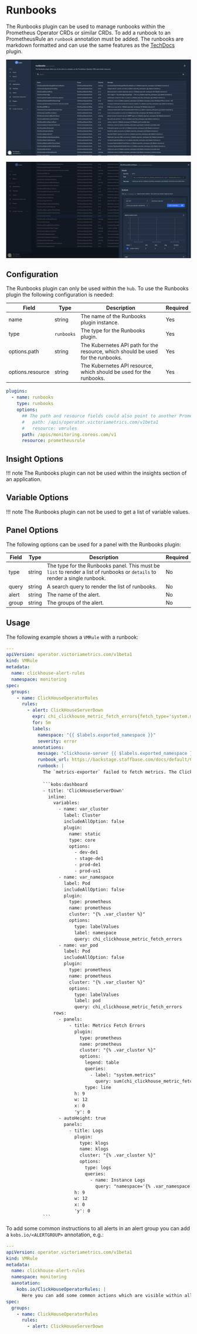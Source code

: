 # Runbooks

The Runbooks plugin can be used to manage runbooks within the Prometheus Operator CRDs or similar CRDs. To add a runbook to an PrometheusRule an `runbook` annotation must be added. The runbooks are markdown formatted and can use the same features as the [TechDocs](./techdocs.md) plugin.

![Overview](./assets/runbooks-overview.png)

![Details](./assets/runbooks-details.png)

## Configuration

The Runbooks plugin can only be used within the `hub`. To use the Runbooks plugin the following configuration is needed:

| Field | Type | Description | Required |
| ----- | ---- | ----------- | -------- |
| name | string | The name of the Runbooks plugin instance. | Yes |
| type | `runbooks` | The type for the Runbooks plugin. | Yes |
| options.path | string | The Kubernetes API path for the resource, which should be used for the runbooks. | Yes |
| options.resource | string | The Kubernetes API resource, which should be used for the runbooks. | Yes |

```yaml
plugins:
  - name: runbooks
    type: runbooks
    options:
      ## The path and resource fields could also point to another PrometheusRule compatible resource, e.g. the VictoriaMetrics rules:
      #   path: /apis/operator.victoriametrics.com/v1beta1
      #   resource: vmrules
      path: /apis/monitoring.coreos.com/v1
      resource: prometheusrule
```

## Insight Options

!!! note
    The Runbooks plugin can not be used within the insights section of an application.

## Variable Options

!!! note
    The Runbooks plugin can not be used to get a list of variable values.

## Panel Options

The following options can be used for a panel with the Runbooks plugin:

| Field | Type | Description | Required |
| ----- | ---- | ----------- | -------- |
| type | string | The type for the Runbooks panel. This must be `list` to render a list of runbooks or `details` to render a single runbook. | No |
| query | string | A search query to render the list of runbooks. | No |
| alert | string | The name of the alert. | No |
| group | string | The groups of the alert. | No |

## Usage

The following example shows a `VMRule` with a runbook:

```yaml
---
apiVersion: operator.victoriametrics.com/v1beta1
kind: VMRule
metadata:
  name: clickhouse-alert-rules
  namespace: monitoring
spec:
  groups:
    - name: ClickHouseOperatorRules
      rules:
        - alert: ClickHouseServerDown
          expr: chi_clickhouse_metric_fetch_errors{fetch_type='system.metrics'} > 0
          for: 5m
          labels:
            namespace: "{{ $labels.exported_namespace }}"
            severity: error
          annotations:
            message: "clickhouse-server {{ $labels.exported_namespace }}/{{ $labels.hostname }} possible down"
            runbook_url: https://backstage.staffbase.com/docs/default/Component/redbook/runbooks/clickhouse-alerts/#ClickHouseServerDown
            runbook: |
              The `metrics-exporter` failed to fetch metrics. The ClickHouse Server might be down.

              ```kobs:dashboard
              - title: 'ClickHouseServerDown'
                inline:
                  variables:
                    - name: var_cluster
                      label: Cluster
                      includeAllOption: false
                      plugin:
                        name: static
                        type: core
                        options:
                          - dev-de1
                          - stage-de1
                          - prod-de1
                          - prod-us1
                    - name: var_namespace
                      label: Pod
                      includeAllOption: false
                      plugin:
                        type: prometheus
                        name: prometheus
                        cluster: "{% .var_cluster %}"
                        options:
                          type: labelValues
                          label: namespace
                          query: chi_clickhouse_metric_fetch_errors
                    - name: var_pod
                      label: Pod
                      includeAllOption: false
                      plugin:
                        type: prometheus
                        name: prometheus
                        cluster: "{% .var_cluster %}"
                        options:
                          type: labelValues
                          label: pod
                          query: chi_clickhouse_metric_fetch_errors
                  rows:
                    - panels:
                        - title: Metrics Fetch Errors
                          plugin:
                            type: prometheus
                            name: prometheus
                            cluster: "{% .var_cluster %}"
                            options:
                              legend: table
                              queries:
                                - label: "system.metrics"
                                  query: sum(chi_clickhouse_metric_fetch_errors{fetch_type="system.metrics", namespace="{% .var_namespace %}", pod="{% .var_pod %}"})
                              type: line
                          h: 9
                          w: 12
                          x: 0
                          'y': 0
                    - autoHeight: true
                      panels:
                        - title: Logs
                          plugin:
                            type: klogs
                            name: klogs
                            cluster: "{% .var_cluster %}"
                            options:
                              type: logs
                              queries:
                                - name: Instance Logs
                                  query: "namespace='{% .var_namespace %}' _and_ pod_name='{% .var_pod %}' _and_ container_name='clickhouse'"
                          h: 9
                          w: 12
                          x: 0
                          'y': 0
              ```
```

To add some common instructions to all alerts in an alert group you can add a `kobs.io/<ALERTGROUP>` annotation, e.g.:

```yaml
---
apiVersion: operator.victoriametrics.com/v1beta1
kind: VMRule
metadata:
  name: clickhouse-alert-rules
  namespace: monitoring
  aanotation:
    kobs.io/ClickHouseOperatorRules: |
      Here you can add some common actions which are visible within all alerts in the ClickHouseOperatorRules alert group.
spec:
  groups:
    - name: ClickHouseOperatorRules
      rules:
        - alert: ClickHouseServerDown
```
